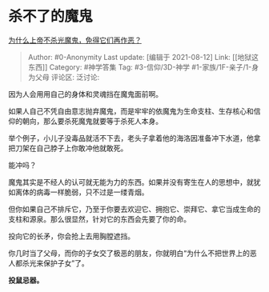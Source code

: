 # 杀不了的魔鬼
[为什么上帝不杀光魔鬼，免得它们再作恶？](https://www.zhihu.com/question/64073160/answer/638049956)

> Author: #0-Anonymity
> Last update: [编辑于 2021-08-12]
> Link: [[地狱这东西]]
> Category: #神学答集
> Tag: #3-信仰/3D-神学 #1-家族/1F-亲子/1-身为父母
> 评论区:
> 泛讨论:

因为人会用用自己的身体和灵魂挡在魔鬼面前啊。

如果人自己不凭自由意志抛弃魔鬼，而是牢牢的依魔鬼为生命支柱、生存核心和信仰的朝向，那么要杀死魔鬼就要等于杀死人本身。

举个例子，小儿子没毒品就活不下去，老头子拿着他的海洛因准备冲下水道，他拿把刀架在自己脖子上你敢冲他就敢死。

能冲吗？

魔鬼其实是不经人的认可就无能为力的东西。如果并没有寄生在人的思想中，就犹如离体的病毒一样脆弱，只不过是一缕青烟。

但你如果自己不排斥它，乃至于你要去欢迎它、拥抱它、崇拜它、拿它当成生命的支柱和源泉。那么很显然，针对它的东西会先要了你的命。

投向它的长矛，你会抢上去用胸膛遮挡。

你几时当了父母，而你的子女交了极恶的朋友，你就明白“为什么不把世界上的恶人都杀光来保护子女”了。

**投鼠忌器。**
